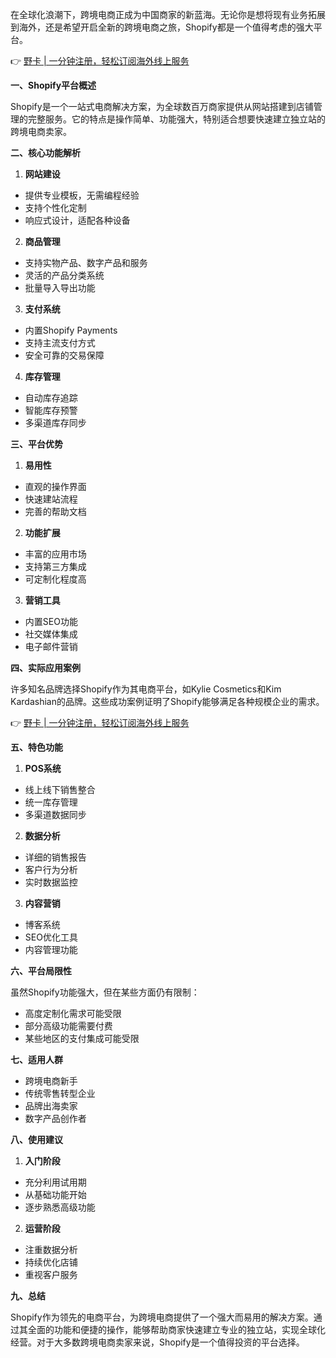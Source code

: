 在全球化浪潮下，跨境电商正成为中国商家的新蓝海。无论你是想将现有业务拓展到海外，还是希望开启全新的跨境电商之旅，Shopify都是一个值得考虑的强大平台。

👉 [野卡 | 一分钟注册，轻松订阅海外线上服务](https://bit.ly/bewildcard)

**一、Shopify平台概述**

Shopify是一个一站式电商解决方案，为全球数百万商家提供从网站搭建到店铺管理的完整服务。它的特点是操作简单、功能强大，特别适合想要快速建立独立站的跨境电商卖家。

**二、核心功能解析**

1. **网站建设**
- 提供专业模板，无需编程经验
- 支持个性化定制
- 响应式设计，适配各种设备

2. **商品管理**
- 支持实物产品、数字产品和服务
- 灵活的产品分类系统
- 批量导入导出功能

3. **支付系统**
- 内置Shopify Payments
- 支持主流支付方式
- 安全可靠的交易保障

4. **库存管理**
- 自动库存追踪
- 智能库存预警
- 多渠道库存同步

**三、平台优势**

1. **易用性**
- 直观的操作界面
- 快速建站流程
- 完善的帮助文档

2. **功能扩展**
- 丰富的应用市场
- 支持第三方集成
- 可定制化程度高

3. **营销工具**
- 内置SEO功能
- 社交媒体集成
- 电子邮件营销

**四、实际应用案例**

许多知名品牌选择Shopify作为其电商平台，如Kylie Cosmetics和Kim Kardashian的品牌。这些成功案例证明了Shopify能够满足各种规模企业的需求。

👉 [野卡 | 一分钟注册，轻松订阅海外线上服务](https://bit.ly/bewildcard)

**五、特色功能**

1. **POS系统**
- 线上线下销售整合
- 统一库存管理
- 多渠道数据同步

2. **数据分析**
- 详细的销售报告
- 客户行为分析
- 实时数据监控

3. **内容营销**
- 博客系统
- SEO优化工具
- 内容管理功能

**六、平台局限性**

虽然Shopify功能强大，但在某些方面仍有限制：
- 高度定制化需求可能受限
- 部分高级功能需要付费
- 某些地区的支付集成可能受限

**七、适用人群**

- 跨境电商新手
- 传统零售转型企业
- 品牌出海卖家
- 数字产品创作者

**八、使用建议**

1. **入门阶段**
- 充分利用试用期
- 从基础功能开始
- 逐步熟悉高级功能

2. **运营阶段**
- 注重数据分析
- 持续优化店铺
- 重视客户服务

**九、总结**

Shopify作为领先的电商平台，为跨境电商提供了一个强大而易用的解决方案。通过其全面的功能和便捷的操作，能够帮助商家快速建立专业的独立站，实现全球化经营。对于大多数跨境电商卖家来说，Shopify是一个值得投资的平台选择。